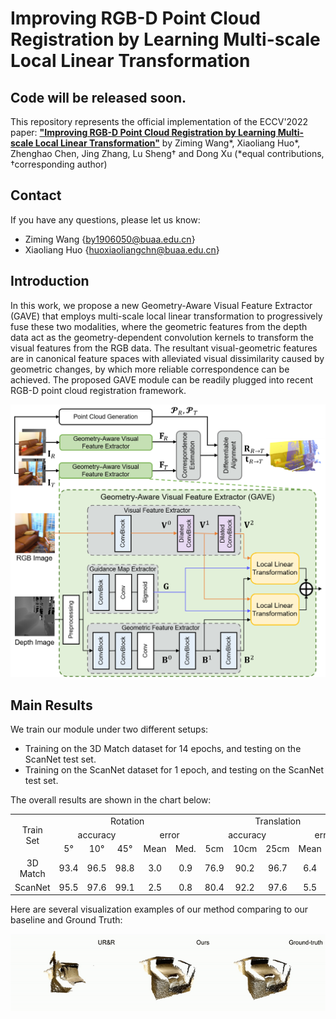 # Improving RGB-D Point Cloud Registration by Learning Multi-scale Local Linear Transformation

## **Code will be released soon.** 

This repository represents the official implementation of the ECCV'2022 paper: **["Improving RGB-D Point Cloud Registration by Learning Multi-scale Local Linear Transformation"](http://arxiv.org/abs/2208.14893)** by Ziming Wang*, Xiaoliang Huo*, Zhenghao Chen, Jing Zhang, Lu Sheng† and Dong Xu (*equal contributions, †corresponding author)

<!--
This paper focus on RGB-D based feature extraction for 3D point clouds registration. If you find this project useful, please cite:
-->

## Contact
If you have any questions, please let us know:

* Ziming Wang {by1906050@buaa.edu.cn}
* Xiaoliang Huo {huoxiaoliangchn@buaa.edu.cn}

## Introduction

In this work, we propose a new Geometry-Aware Visual Feature Extractor (GAVE) that employs multi-scale local linear transformation to progressively fuse these two modalities, where the geometric features from the depth data act as the geometry-dependent convolution kernels to transform the visual features from the RGB data. The resultant visual-geometric features are in canonical feature spaces with alleviated visual dissimilarity caused by geometric changes, by which more reliable correspondence can be achieved. The proposed GAVE module can be readily plugged into recent RGB-D point cloud registration framework.

![pipeline](assest/pipeline.png)

<!-- 
## Instructions

This code has been trained/tested on

- Python 3.6.13, PyTorch 1.7.1, CUDA 11.0.3, gcc 9.3.0, Tesla V100-PCIE-32GB



### Installation 

To use our code, first download the repository:

````
git clone git@github.com:514DNA/LLT.git
````

-->

## Main Results

We train our module under two different setups: 
- Training on the 3D Match dataset for 14 epochs, and testing on the ScanNet test set.
- Training on the ScanNet dataset for 1 epoch, and testing on the ScanNet test set.

The overall results are shown in the chart below:

<div align=center>
    <table>
        <tr>
            <td rowspan="3",div align="center">Train Set</td>
            <td colspan="5",div align="center">Rotation</td>   
            <td colspan="5",div align="center">Translation</td> 
            <td colspan="5",div align="center">Chamfer Distance</td> 
        </tr>
        <tr>
            <td colspan="3",div align="center">accuracy</td>   
            <td colspan="2",div align="center">error</td>   
            <td colspan="3",div align="center">accuracy</td>   
            <td colspan="2",div align="center">error</td>   
            <td colspan="3",div align="center">accuracy</td>   
            <td colspan="2",div align="center">error</td>   
        </tr>
        <tr>
            <td div align="center">5°</td> 
            <td div align="center">10°</td> 
            <td div align="center">45°</td> 
            <td div align="center">Mean</td> 
            <td div align="center">Med.</td> 
            <td div align="center">5cm</td> 
            <td div align="center">10cm</td> 
            <td div align="center">25cm</td> 
            <td div align="center">Mean</td> 
            <td div align="center">Med.</td> 
            <td div align="center">1mm</td> 
            <td div align="center">5mm</td> 
            <td div align="center">10mm</td> 
            <td div align="center">Mean</td> 
            <td div align="center">Med.</td> 
        </tr>
        <tr>
            <td div align="center">3D Match</td>
            <td div align="center">93.4</td> 
            <td div align="center">96.5</td> 
            <td div align="center">98.8</td> 
            <td div align="center">3.0</td> 
            <td div align="center">0.9</td> 
            <td div align="center">76.9</td> 
            <td div align="center">90.2</td> 
            <td div align="center">96.7</td> 
            <td div align="center">6.4</td> 
            <td div align="center">2.4</td> 
            <td div align="center">86.4</td> 
            <td div align="center">95.1</td> 
            <td div align="center">96.8</td> 
            <td div align="center">5.3</td> 
            <td div align="center">0.1</td> 
        </tr>  
        <tr>
            <td div align="center">ScanNet</td>
            <td div align="center">95.5</td> 
            <td div align="center">97.6</td> 
            <td div align="center">99.1</td> 
            <td div align="center">2.5</td> 
            <td div align="center">0.8</td> 
            <td div align="center">80.4</td> 
            <td div align="center">92.2</td> 
            <td div align="center">97.6</td> 
            <td div align="center">5.5</td> 
            <td div align="center">2.2</td> 
            <td div align="center">88.9</td> 
            <td div align="center">96.4</td> 
            <td div align="center">97.6</td> 
            <td div align="center">4.6</td> 
            <td div align="center">0.1</td> 
        </tr>  
    </table>
</div>

Here are several visualization examples of our method comparing to our baseline and Ground Truth:

<div align=center>
    <img src="assest/demonstration.gif">
</div>